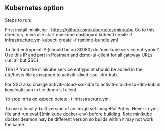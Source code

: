 ## Kubernetes option

Steps to run:

First install minikube - https://github.com/kubernetes/minikube
Go to this directory.
minikube start
minikube dashboard
kubectl create -f infrastructure.yml
kubectl create -f runtime-bundle.yml

To find entrypoint IP (should be on 30080) do 'minikube service entrypoint'. Use this IP and port in Postman and demo-ui-client for all gateway URLs (i.e. all but SSO).

The IP from the minikube service entrypoint should be added in the etc/hosts file as mapped to activiti-cloud-sso-idm-kub.

For SSO also change activiti-cloud-sso-idm to activiti-cloud-sso-idm-kub in keycloak.json in the demo UI client.

To stop infra do kubectl delete -f infrastructure.yml

To use a locally-built version of an image set imagePullPolicy: Never in yml file and run eval $(minikube docker-env) before building. Note minikube docker deamon may be different version so builds within it may not work the same.
